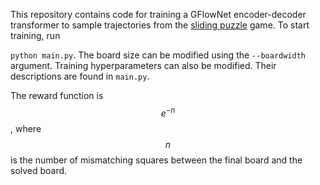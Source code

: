 
This repository contains code for training a GFlowNet encoder-decoder transformer to sample trajectories from the [sliding puzzle](https://en.wikipedia.org/wiki/Sliding_puzzle) game. 
To start training, run 

``python main.py``.
The board size can be modified using the ``--boardwidth`` argument. Training hyperparameters can also be modified. Their descriptions are found in ``main.py``.

The reward function is $$e^{-n}$$, where $$n$$ is the number of mismatching squares between the final board and the solved board.

